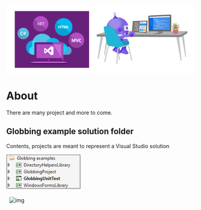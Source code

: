 
![img](assets/figure1.png)

# About

There are many project and more to come.

## Globbing example solution folder

Contents, projects are meant to represent a Visual Studio solution

![image](assets/Globbing1.png)

&nbsp;&nbsp;![img](https://img.shields.io/badge/Karen%20Payne-Visual%20Studio%20training-lightgrey)